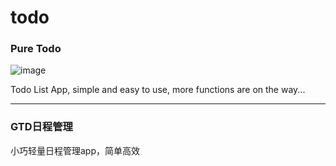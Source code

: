 # todo

<h3>Pure Todo</h3>

![image](https://culturedcode.com/things/2014-09-17/images/feature-cloudswitch.png)
  
Todo List App, simple and easy to use, more functions are on the way...
<hr>
<h3>GTD日程管理</h3>
小巧轻量日程管理app，简单高效
